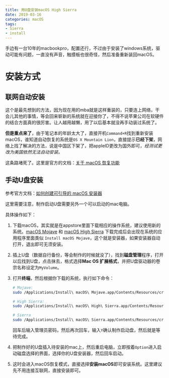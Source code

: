 ```yaml
---
title: 用U盘安装macOS High Sierra
date: 2019-03-16
categories: macOS
tags:
- Sierra
- install
---
```


手边有一台10年的macbookpro，配置还行，不过由于安装了windows系统，驱动可能有问题，一直没有声音，触摸板也很奇怪，然后准备重新装回macOS。

# 安装方式

## 联网自动安装

这个是最先想到的方法，因为现在用的mba就是这样重装的，只要连上网络，干会儿其他的事情，等会回来崭新的系统就在迎接你了，不得不说苹果公司在软硬件的结合方面真的很厉害。让人越用越懒，用了以后基本就没再手动装过系统了。

**但是重点来了**，由于笔记本的年龄太大了，直接开机`Command+R`找到重新安装macOS，谁知道自动恢复的系统是`OS X Mountain Lion`，直接提示**已经下架**，网络上找了解决的方法，说是中国区下架了，把appleID更改为国外即可，_经测试更改为美国依然无法自动安装。_

<!--more-->

这条路堵死了。这里是官方的文档：[关于 macOS 恢复功能](https://support.apple.com/zh-cn/HT201314)

## 手动U盘安装

参考官方文档：[如何创建可引导的 macOS 安装器](https://support.apple.com/zh-cn/HT201372)

这里需要注意，制作启动U盘需要另外一个可以启动的mac电脑。

具体操作如下：

1. 下载macOS，其实就是在appstore里面下载相应的操作系统，建议使用新的系统。[macOS Mojave](https://itunes.apple.com/cn/app/macos-mojave/id1398502828?mt=12) 和 [macOS High Sierra](https://itunes.apple.com/cn/app/macos-high-sierra/id1246284741?ls=1&mt=12) 下载完成后会出现在系统的应用程序里面类似 `Install macOS Mojave`，这个就是安装器，如果安装器自动打开，退出即可无须安装。

2. 插上U盘（数据自行备份，等会制作的时候就没了），找到**磁盘管理**程序，打开以后找到U盘，点击抹去，格式选择**Mac OS 扩展格式**，并把U盘驱动器的卷宗名称设定为`MyVolume`。

3. 打开**终端**，然后根据你下载的系统，执行如下命令：

    ```bash
    # Mojave:
    sudo /Applications/Install\ macOS\ Mojave.app/Contents/Resources/createinstallmedia --volume /Volumes/MyVolume

    # High Sierra:
    sudo /Applications/Install\ macOS\ High\ Sierra.app/Contents/Resources/createinstallmedia --volume /Volumes/MyVolume

    # Sierra
    sudo /Applications/Install\ macOS\ Sierra.app/Contents/Resources/createinstallmedia --volume /Volumes/MyVolume --applicationpath /Applications/Install\ macOS\ Sierra.app
    ```

    回车后输入管理员密码，然后再次回车，输入`Y`确认制作启动盘，然后就是等待完成。

4. 把制作好的U盘插入待安装的mac上，然后重启电脑，立即按着`Option`进入启动磁盘选择的界面，选择你的U盘安装器，然后回车启动。

5. 这时会进入macOS恢复模式，直接选择**安装macOS**即可安装系统。这里建议先不用连接互联网，直接安装即可。